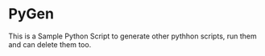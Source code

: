 # PyGen
This is a Sample Python Script to generate other pythhon scripts, run them and can delete them too. 
